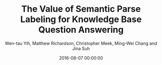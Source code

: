 ---
title: "The Value of Semantic Parse Labeling for Knowledge Base Question Answering"
collection: publications
permalink: /publication/2016-08-07-0058
date: 2016-08-07 00:00:00
author: 'Wen-tau Yih, Matthew Richardson, Christopher Meek, Ming-Wei Chang and Jina Suh'
venue: 'ACL-2016'
---